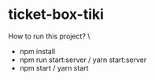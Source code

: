 # ticket-box-tiki
How to run this project? \
+ npm install
+ npm run start:server / yarn start:server
+ npm start / yarn start 
